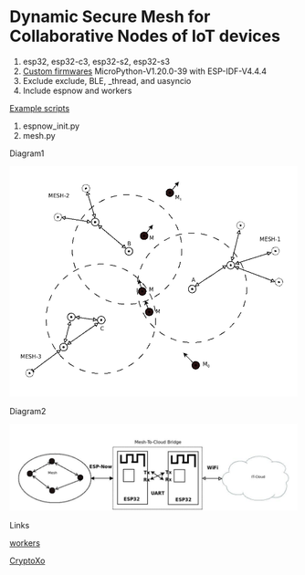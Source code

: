 # Dynamic Secure Mesh for Collaborative Nodes of IoT devices

1. esp32, esp32-c3, esp32-s2, esp32-s3
2. [Custom firmwares](https://github.com/shariltumin/mesh-espnow-micropython/tree/main/firmwares) MicroPython-V1.20.0-39 with ESP-IDF-V4.4.4
3. Exclude exclude, BLE, \_thread, and uasyncio
4. Include espnow and workers

[Example scripts](https://github.com/shariltumin/mesh-espnow-micropython/tree/main/examples)

1. espnow_init.py
2. mesh.py

Diagram1

![espnow-dynamic-mesh](https://github.com/shariltumin/mesh-espnow-micropython/blob/main/media/mesh_dia1.png)

Diagram2

![mesh-cloud-bridge](https://github.com/shariltumin/mesh-espnow-micropython/blob/main/media/Bridge.jpeg)

Links

[workers](https://github.com/shariltumin/workers-framework-micropython)

[CryptoXo](https://github.com/shariltumin/tscp/blob/main/CryptoXo.py)
